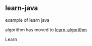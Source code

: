 ## learn-java
example of learn java

algorithm has moved to [learn-algorithm](https://github.com/wcong/learn-algorithm)

Learn
